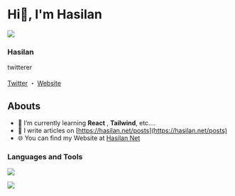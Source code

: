 # Hi👋, I'm Hasilan
<p>
  <img src="https://hasilan.net/wp-content/uploads/2024/07/icon-v1-e1720276485427.png" />
  <h3>Hasilan</h3>
  <p>
  twitterer
  <br>
  <br>
  <a href="https://x.com/Ha4lan">Twitter</a>
  ・
  <a href="https://hasilan.net/">Website</a>
  </p>
</p>

## Abouts

- 🌱 I’m currently learning **React** , **Tailwind**, etc....
- 📝 I write articles on [https://hasilan.net/posts](https://hasilan.net/posts)
- 🌐 You can find my Website at [Hasilan Net](https://hasilan.net)

### Languages and Tools
![](https://skillicons.dev/icons?i=html,css,js,php,react,express,wordpress,vscode,github)

![](https://github-readme-stats.vercel.app/api/top-langs?username=Ha4lan&show_icons=true&locale=en&layout=compact)
